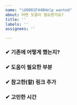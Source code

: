 ```yaml
---
name: "\U0001F44BHelp wanted"
about: 어떤 도움이 필요한가요?
title: ''
labels: ''
assignees: ''

---
```


### ✔ 기존에 어떻게 했는지?
    
    
    
    
###  ✔ 도움이 필요한 부분
    
    
    
    
### ✔ 참고한(할) 링크 추가
    
    
    
    
### ✔ 고민한 시간
